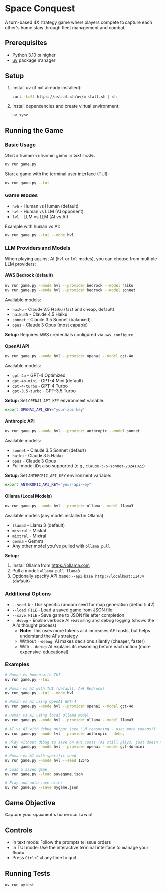 # Space Conquest

A turn-based 4X strategy game where players compete to capture each other's home stars through fleet management and combat.

## Prerequisites

- Python 3.10 or higher
- [uv](https://docs.astral.sh/uv/) package manager

## Setup

1. Install uv (if not already installed):
   ```bash
   curl -LsSf https://astral.sh/uv/install.sh | sh
   ```

2. Install dependencies and create virtual environment:
   ```bash
   uv sync
   ```

## Running the Game

### Basic Usage

Start a human vs human game in text mode:
```bash
uv run game.py
```

Start a game with the terminal user interface (TUI):
```bash
uv run game.py --tui
```

### Game Modes

- `hvh` - Human vs Human (default)
- `hvl` - Human vs LLM (AI opponent)
- `lvl` - LLM vs LLM (AI vs AI)

Example with human vs AI:
```bash
uv run game.py --tui --mode hvl
```

### LLM Providers and Models

When playing against AI (`hvl` or `lvl` modes), you can choose from multiple LLM providers:

#### AWS Bedrock (default)
```bash
uv run game.py --mode hvl --provider bedrock --model haiku
uv run game.py --mode hvl --provider bedrock --model sonnet
```

Available models:
- `haiku` - Claude 3.5 Haiku (fast and cheap, default)
- `haiku45` - Claude 4.5 Haiku
- `sonnet` - Claude 3.5 Sonnet (balanced)
- `opus` - Claude 3 Opus (most capable)

**Setup:** Requires AWS credentials configured via `aws configure`

#### OpenAI API
```bash
uv run game.py --mode hvl --provider openai --model gpt-4o
```

Available models:
- `gpt-4o` - GPT-4 Optimized
- `gpt-4o-mini` - GPT-4 Mini (default)
- `gpt-4-turbo` - GPT-4 Turbo
- `gpt-3.5-turbo` - GPT-3.5 Turbo

**Setup:** Set `OPENAI_API_KEY` environment variable:
```bash
export OPENAI_API_KEY="your-api-key"
```

#### Anthropic API
```bash
uv run game.py --mode hvl --provider anthropic --model sonnet
```

Available models:
- `sonnet` - Claude 3.5 Sonnet (default)
- `haiku` - Claude 3.5 Haiku
- `opus` - Claude 3 Opus
- Full model IDs also supported (e.g., `claude-3-5-sonnet-20241022`)

**Setup:** Set `ANTHROPIC_API_KEY` environment variable:
```bash
export ANTHROPIC_API_KEY="your-api-key"
```

#### Ollama (Local Models)
```bash
uv run game.py --mode hvl --provider ollama --model llama3
```

Available models (any model installed in Ollama):
- `llama3` - Llama 3 (default)
- `mistral` - Mistral
- `mixtral` - Mixtral
- `gemma` - Gemma
- Any other model you've pulled with `ollama pull`

**Setup:**
1. Install Ollama from https://ollama.com
2. Pull a model: `ollama pull llama3`
3. Optionally specify API base: `--api-base http://localhost:11434` (default)

### Additional Options

- `--seed N` - Use specific random seed for map generation (default: 42)
- `--load FILE` - Load a saved game from JSON file
- `--save FILE` - Save game to JSON file after completion
- `--debug` - Enable verbose AI reasoning and debug logging (shows the AI's thought process)
  - **Note:** This uses more tokens and increases API costs, but helps understand the AI's strategy
  - Without `--debug`: AI makes decisions silently (cheaper, faster)
  - With `--debug`: AI explains its reasoning before each action (more expensive, educational)

### Examples

```bash
# Human vs human with TUI
uv run game.py --tui

# Human vs AI with TUI (default: AWS Bedrock)
uv run game.py --tui --mode hvl

# Human vs AI using OpenAI GPT-4
uv run game.py --mode hvl --provider openai --model gpt-4o

# Human vs AI using local Ollama model
uv run game.py --mode hvl --provider ollama --model llama3

# AI vs AI with debug output (see LLM reasoning - uses more tokens!)
uv run game.py --mode lvl --provider anthropic --debug

# Play without debug to save on API costs (AI still plays, just doesn't explain)
uv run game.py --mode hvl --provider openai --model gpt-4o-mini

# Human vs AI with specific seed
uv run game.py --mode hvl --seed 12345

# Load a saved game
uv run game.py --load savegame.json

# Play and auto-save after
uv run game.py --save mygame.json
```

## Game Objective

Capture your opponent's home star to win!

## Controls

- In text mode: Follow the prompts to issue orders
- In TUI mode: Use the interactive terminal interface to manage your fleets
- Press `Ctrl+C` at any time to quit

## Running Tests

```bash
uv run pytest
```
